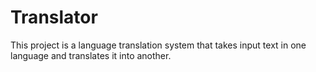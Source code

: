 # Translator
This project is a language translation system that takes input text in one language and translates it into another.
